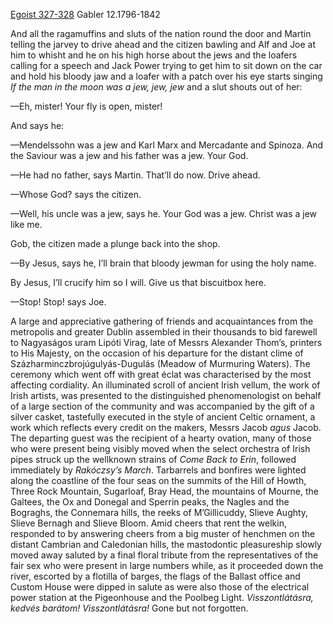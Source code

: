 [Egoist 327-328](https://archive.org/stream/ulysses00joyc_1?ref=ol#page/327/mode/1up) Gabler 12.1796-1842


And all the ragamuffins and sluts of the nation round the door and Martin telling the jarvey to drive ahead and the citizen bawling and Alf and Joe at him to whisht and he on his high horse about the jews and the loafers calling for a speech and Jack Power trying to get him to sit down on the car and hold his bloody jaw and a loafer with a patch over his eye starts singing *If the man in the moon was a jew, jew, jew* and a slut shouts out of her:

—Eh, mister! Your fly is open, mister!

And says he:

—Mendelssohn was a jew and Karl Marx and Mercadante and Spinoza. And the Saviour was a jew and his father was a jew. Your God.

—He had no father, says Martin. That’ll do now. Drive ahead.

—Whose God? says the citizen.

—Well, his uncle was a jew, says he. Your God was a jew. Christ was a jew like me.

Gob, the citizen made a plunge back into the shop.

—By Jesus, says he, I’ll brain that bloody jewman for using the holy name.

By Jesus, I’ll crucify him so I will. Give us that biscuitbox here.

—Stop! Stop! says Joe.


A large and appreciative gathering of friends and acquaintances from the metropolis and greater Dublin assembled in their thousands to bid farewell to Nagyaságos uram Lipóti Virag, late of Messrs Alexander Thom’s, printers to His Majesty, on the occasion of his departure for the distant clime of Százharminczbrojúgulyás-Dugulás (Meadow of Murmuring Waters). The ceremony which went off with great éclat was characterised by the most affecting cordiality. An illuminated scroll of ancient Irish vellum, the work of Irish artists, was presented to the distinguished phenomenologist on behalf of a large section of the community and was accompanied by the gift of a silver casket, tastefully executed in the style of ancient Celtic ornament, a work which reflects every credit on the makers, Messrs Jacob *agus* Jacob. The departing guest was the recipient of a hearty ovation, many of those who were present being visibly moved when the select orchestra of Irish pipes struck up the wellknown strains of *Come Back to Erin*, followed immediately by *Rakóczsy’s March*. Tarbarrels and bonfires were lighted along the coastline of the four seas on the summits of the Hill of Howth, Three Rock Mountain, Sugarloaf, Bray Head, the mountains of Mourne, the Galtees, the Ox and Donegal and Sperrin peaks, the Nagles and the Bograghs, the Connemara hills, the reeks of M’Gillicuddy, Slieve Aughty, Slieve Bernagh and Slieve Bloom. Amid cheers that rent the welkin, responded to by answering cheers from a big muster of henchmen on the distant Cambrian and Caledonian hills, the mastodontic pleasureship slowly moved away saluted by a final floral tribute from the representatives of the fair sex who were present in large numbers while, as it proceeded down the river, escorted by a flotilla of barges, the flags of the Ballast office and Custom House were dipped in salute as were also those of the electrical power station at the Pigeonhouse and the Poolbeg Light. *Visszontlátásra, kedvés barátom! Visszontlátásra!* Gone but not forgotten.

